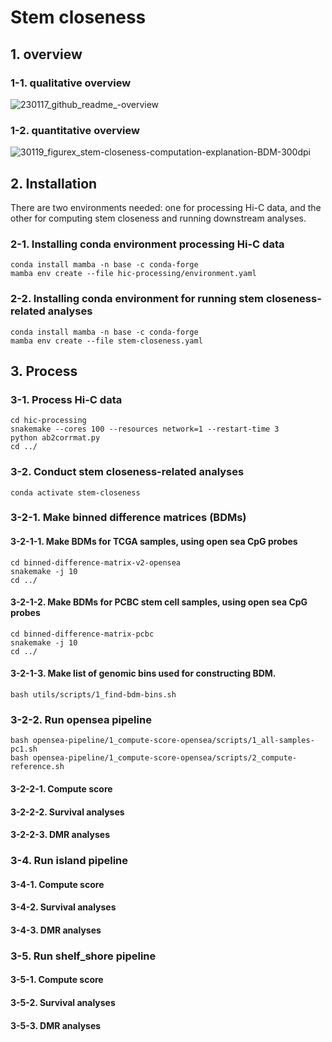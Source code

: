# Stem closeness
## 1. overview
### 1-1. qualitative overview
![230117_github_readme_-overview](https://user-images.githubusercontent.com/86412887/212884165-b1908130-92cb-4623-8d48-ebbde1cda9ce.png)
### 1-2. quantitative overview
![30119_figurex_stem-closeness-computation-explanation-BDM-300dpi](https://user-images.githubusercontent.com/86412887/213362375-203bb05a-5253-49bb-b39e-53bd4b8c645f.png)
## 2. Installation       
There are two environments needed: one for processing Hi-C data, and the other for computing stem closeness and running downstream analyses.     
### 2-1. Installing conda environment processing Hi-C data
```shell
conda install mamba -n base -c conda-forge
mamba env create --file hic-processing/environment.yaml
```
### 2-2. Installing conda environment for running stem closeness-related analyses
```shell
conda install mamba -n base -c conda-forge
mamba env create --file stem-closeness.yaml
```
## 3. Process

### 3-1. Process Hi-C data 
```shell
cd hic-processing
snakemake --cores 100 --resources network=1 --restart-time 3
python ab2corrmat.py
cd ../
```

### 3-2. Conduct stem closeness-related analyses
```shell
conda activate stem-closeness
```
### 3-2-1. Make binned difference matrices (BDMs)    
#### 3-2-1-1. Make BDMs for TCGA samples, using open sea CpG probes
```shell
cd binned-difference-matrix-v2-opensea
snakemake -j 10
cd ../
```
#### 3-2-1-2. Make BDMs for PCBC stem cell samples, using open sea CpG probes
```shell
cd binned-difference-matrix-pcbc
snakemake -j 10
cd ../
```
#### 3-2-1-3. Make list of genomic bins used for constructing BDM.
```shell
bash utils/scripts/1_find-bdm-bins.sh
```

### 3-2-2. Run opensea pipeline
```shell
bash opensea-pipeline/1_compute-score-opensea/scripts/1_all-samples-pc1.sh
bash opensea-pipeline/1_compute-score-opensea/scripts/2_compute-reference.sh
```

#### 3-2-2-1. Compute score
#### 3-2-2-2. Survival analyses
#### 3-2-2-3. DMR analyses

### 3-4. Run island pipeline
#### 3-4-1. Compute score
#### 3-4-2. Survival analyses
#### 3-4-3. DMR analyses

### 3-5. Run shelf\_shore pipeline
#### 3-5-1. Compute score
#### 3-5-2. Survival analyses
#### 3-5-3. DMR analyses
